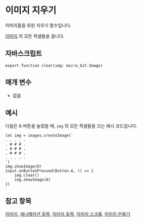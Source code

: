 # 이미지 지우기

이미지들을 위한 지우기 함수입니다.

[이미지](/reference/images/image) 의 모든 픽셀들을 끕니다.

## 자바스크립트

```sig
export function clear(img: micro_bit.Image)
```

## 매개 변수

* 없음

## 예시

다음은 A 버튼을 눌렀을 때, `img` 의 모든 픽셀들을 끄는 예시 코드입니다.

```blocks
let img = images.createImage(`
. . . . .
. # # # .
. # # # .
. # # # .
. . . . .
`)
img.showImage(0)
input.onButtonPressed(Button.A, () => {
    img.clear()
    img.showImage(0)
})
```

## 참고 항목

[이미지](/reference/images/image), [애니메이션 출력](/reference/basic/show-animation), [이미지 출력](/reference/images/show-image), [이미지 스크롤](/reference/images/scroll-image), [이미지 만들기](/reference/images/create-image)